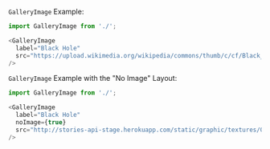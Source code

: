 `GalleryImage` Example:

```typescript jsx
import GalleryImage from './';

<GalleryImage
  label="Black Hole"
  src="https://upload.wikimedia.org/wikipedia/commons/thumb/c/cf/Black_hole_-_Messier_87.jpg/2560px-Black_hole_-_Messier_87.jpg"
/>
```


`GalleryImage` Example with the "No Image" Layout:
```typescript jsx
import GalleryImage from './';

<GalleryImage
  label="Black Hole"
  noImage={true}
  src="http://stories-api-stage.herokuapp.com/static/graphic/textures/0.jpg"
/>
```
